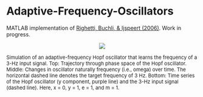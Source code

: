 # Adaptive-Frequency-Oscillators

MATLAB implementation of [Righetti, Buchli, & Ijspeert (2006)](https://doi.org/10.1016/j.physd.2006.02.009). Work in progress.
 

<p align="center">
<img src="/img/https://github.com/ptichko/Adaptive-Frequency-Oscillators/blob/main/Hopf_PhaseP.gif">
<figcaption>  <font size="2">Simulation of an adaptive-frequency Hopf oscillator that learns the frequency of a 3-Hz input signal. Top: Trajectory through phase space of the Hopf oscillator. Middle: Changes in oscillator naturally frequency (i.e., omega) over time. The horizontal dashed line denotes the target frequency of 3 Hz.
Bottom: Time series of the Hopf oscillator (y component, purple line) and the 3-Hz input signal (dashed line). Here, x = 0, y = 1, e = 1, and m = 1. </font>
</figcaption>
</p>
